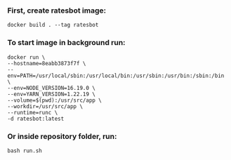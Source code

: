 ### First, create ratesbot image:
```aidl
docker build . --tag ratesbot
```

### To start image in background run:
```aidl
docker run \
--hostname=8eabb3873f7f \
--env=PATH=/usr/local/sbin:/usr/local/bin:/usr/sbin:/usr/bin:/sbin:/bin \
--env=NODE_VERSION=16.19.0 \
--env=YARN_VERSION=1.22.19 \
--volume=$(pwd):/usr/src/app \
--workdir=/usr/src/app \
--runtime=runc \
-d ratesbot:latest
```

### Or inside repository folder, run:
```aidl
bash run.sh
```
